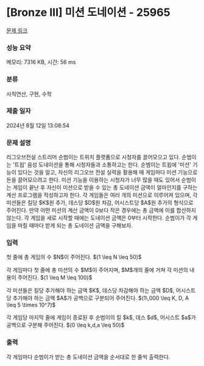 # [Bronze III] 미션 도네이션 - 25965 

[문제 링크](https://www.acmicpc.net/problem/25965) 

### 성능 요약

메모리: 7316 KB, 시간: 56 ms

### 분류

사칙연산, 구현, 수학

### 제출 일자

2024년 8월 12일 13:08:54

### 문제 설명

<p>리그오브전설 스트리머 순범이는 트위치 플랫폼으로 시청자를 끌어모으고 있다. 순범이는 '트윕' 음성 도네이션을 통해 시청자들과 소통하고는 한다. 순범이는 트윕에 '미션' 기능이 있다는 것을 알고, 자신의 리그오브 전설 실력을 활용해 매 게임마다 미션 기능으로 돈을 끌어모으려고 한다. 미션 기능을 이용하는 시청자가 너무 많을 때도 있어서 순범이는 게임이 끝난 후 자신이 미션으로 받을 수 있는 총 도네이션 금액이 얼마인지를 구하는 계산 프로그램을 작성하고자 한다. 각 게임들은 여러 개의 미션으로 이루어져 있으며, 각 미션들은 킬당 $K$원 추가, 데스당 $D$원 차감, 어시스트당 $A$원 추가의 형식으로 주어진다. 만약 어떤 미션의 계산 금액이 0보다 작은 경우에는 총 금액에 이를 합산하지 않는다. 각 게임을 새로 시작할 때에는 도네이션 금액은 0부터 시작한다. 순범이가 각 게임을 마칠 때마다 받게 되는 총 도네이션 금액을 구해보자.</p>

### 입력 

 <p>첫 줄에 총 게임의 수 $N$이 주어진다. $(1 \leq N \leq 50)$</p>

<p>각 게임마다 첫 줄에 총 미션의 수 $M$이 주어지며, $M$개의 줄에 거쳐 각 미션의 내용이 주어진다. $(1 \leq M \leq 100)$</p>

<p>각 미션들은 킬당 추가해야 하는 금액 $K$, 데스당 차감해야 하는 금액 $D$, 어시스트당 추가해야 하는 금액 $A$가 공백으로 구분되어 주어진다. $(1\,000 \leq K, D, A \leq 5 \times 10^7)$</p>

<p>각 게임당 마지막 줄에 게임이 종료된 후 순범이의 킬 $k$, 데스 $d$, 어시스트 $a$가 공백으로 구분해 주어진다. $(0 \leq k,d,a \leq 50)$</p>

### 출력 

 <p>각 게임마다 순범이가 받는 총 도네이션 금액을 순서대로 한 줄씩 출력한다.</p>

